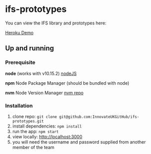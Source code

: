 # ifs-prototypes

You can view the IFS library and prototypes here:

[Heroku Demo](https://ifs-prototypes.herokuapp.com/)

## Up and running

### Prerequisite
**node** (works with v10.15.2) [nodeJS](https://nodejs.org/en/)

**npm** Node Package Manager (should be bundled with node)

**nvm** Node Version Manager [nvm repo](https://github.com/creationix/nvm)

### Installation
1. clone repo: ``` git clone git@github.com:InnovateUKGitHub/ifs-prototypes.git ```
2. install dependencies: ``` npm install ```
3. run the app: ``` npm start ```
4. view locally: [http://localhost:3000](http://localhost:3000)
5. you will need the username and password supplied from another member of the team 



